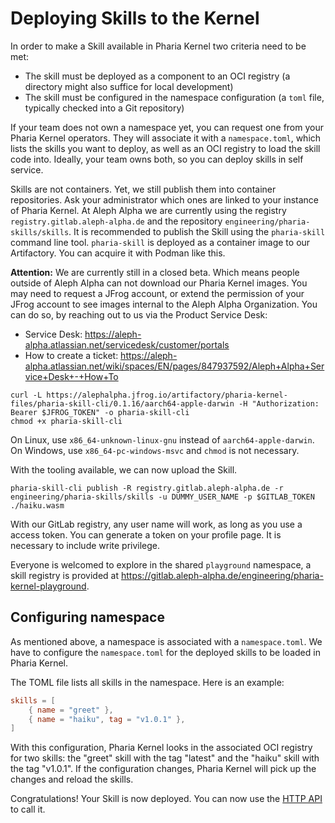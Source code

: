 # Deploying Skills to the Kernel

In order to make a Skill available in Pharia Kernel two criteria need to be met:

* The skill must be deployed as a component to an OCI registry (a directory might also suffice for local development)
* The skill must be configured in the namespace configuration (a `toml` file, typically checked into a Git repository)

If your team does not own a namespace yet, you can request one from your Pharia Kernel operators. They will associate it with a `namespace.toml`, which lists the skills you want to deploy, as well as an OCI registry to load the skill code into. Ideally, your team owns both, so you can deploy skills in self service.

Skills are not containers. Yet, we still publish them into container repositories. Ask your administrator which ones are linked to your instance of Pharia Kernel. At Aleph Alpha we are currently using the registry `registry.gitlab.aleph-alpha.de` and the repository `engineering/pharia-skills/skills`. It is recommended to publish the Skill using the `pharia-skill` command line tool. `pharia-skill` is deployed as a container image to our Artifactory. You can acquire it with Podman like this.

**Attention:** We are currently still in a closed beta. Which means people outside of Aleph Alpha can not download our Pharia Kernel images. You may need to request a JFrog account, or extend the permission of your JFrog account to see images internal to the Aleph Alpha Organization. You can do so, by reaching out to us via the Product Service Desk:

* Service Desk: <https://aleph-alpha.atlassian.net/servicedesk/customer/portals>
* How to create a ticket: <https://aleph-alpha.atlassian.net/wiki/spaces/EN/pages/847937592/Aleph+Alpha+Service+Desk+-+How+To>

```shell
curl -L https://alephalpha.jfrog.io/artifactory/pharia-kernel-files/pharia-skill-cli/0.1.16/aarch64-apple-darwin -H "Authorization: Bearer $JFROG_TOKEN" -o pharia-skill-cli
chmod +x pharia-skill-cli
```

On Linux, use `x86_64-unknown-linux-gnu` instead of `aarch64-apple-darwin`.
On Windows, use `x86_64-pc-windows-msvc` and `chmod` is not necessary.

With the tooling available, we can now upload the Skill.

```shell
pharia-skill-cli publish -R registry.gitlab.aleph-alpha.de -r engineering/pharia-skills/skills -u DUMMY_USER_NAME -p $GITLAB_TOKEN ./haiku.wasm
```

With our GitLab registry, any user name will work, as long as you use a access token. You can generate a token on your profile page. It is necessary to include write privilege.

Everyone is welcomed to explore in the shared `playground` namespace, a skill registry is provided at <https://gitlab.aleph-alpha.de/engineering/pharia-kernel-playground>.

## Configuring namespace

As mentioned above, a namespace is associated with a `namespace.toml`. We have to configure the `namespace.toml` for the deployed skills to be loaded in Pharia Kernel.

The TOML file lists all skills in the namespace. Here is an example:

```toml
skills = [
    { name = "greet" },
    { name = "haiku", tag = "v1.0.1" },
]
```

With this configuration, Pharia Kernel looks in the associated OCI registry for two skills: the "greet" skill with the tag "latest" and the "haiku" skill with the tag "v1.0.1". If the configuration changes, Pharia Kernel will pick up the changes and reload the skills.

Congratulations! Your Skill is now deployed. You can now use the [HTTP API](https://pharia-kernel.aleph-alpha.stackit.run/api-docs#tag/skills/POST/execute_skill) to call it.
